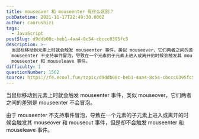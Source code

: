 ```yaml
---
title: mouseover 和 mouseenter 有什么区别？
pubDatetime: 2021-11-17T22:49:30.000Z
author: caorushizi
tags:
  - JavaScript
postSlug: d9ddb08c-beb1-4aa4-8c54-cbccc0395fc5
description: >-
  当鼠标移动到元素上时就会触发 mouseenter 事件，类似 mouseover，它们两者之间的差别是 mouseenter 不会冒泡。 由于
  mouseenter 不支持事件冒泡，导致在一个元素的子元素上进入或离开的时候会触发其 mouseover 和 mouseout 事件，但是却不会触发
  mouseenter 和 mouseleave 事件。
difficulty: 1
questionNumber: 1562
source: https://fe.ecool.fun/topic/d9ddb08c-beb1-4aa4-8c54-cbccc0395fc5
---
```


当鼠标移动到元素上时就会触发 mouseenter 事件，类似 mouseover，它们两者之间的差别是 mouseenter 不会冒泡。

由于 mouseenter 不支持事件冒泡，导致在一个元素的子元素上进入或离开的时候会触发其 mouseover 和 mouseout 事件，但是却不会触发 mouseenter 和 mouseleave 事件。
